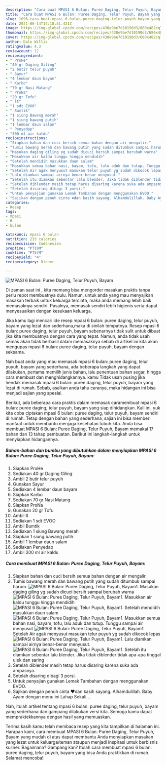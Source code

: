 ```yaml
---
description: "Cara buat MPASI 6 Bulan: Puree Daging, Telur Puyuh, Bayam yang lezat dan Mudah Dibuat"
title: "Cara buat MPASI 6 Bulan: Puree Daging, Telur Puyuh, Bayam yang lezat dan Mudah Dibuat"
slug: 1096-cara-buat-mpasi-6-bulan-puree-daging-telur-puyuh-bayam-yang-lezat-dan-mudah-dibuat
date: 2021-06-14T14:10:51.421Z
image: https://img-global.cpcdn.com/recipes/430e9be7d10190d3/680x482cq70/mpasi-6-bulan-puree-daging-telur-puyuh-bayam-foto-resep-utama.jpg
thumbnail: https://img-global.cpcdn.com/recipes/430e9be7d10190d3/680x482cq70/mpasi-6-bulan-puree-daging-telur-puyuh-bayam-foto-resep-utama.jpg
cover: https://img-global.cpcdn.com/recipes/430e9be7d10190d3/680x482cq70/mpasi-6-bulan-puree-daging-telur-puyuh-bayam-foto-resep-utama.jpg
author: Dale Willis
ratingvalue: 4.3
reviewcount: 12
recipeingredient:
- " ProHe"
- "40 gr Daging Giling"
- "2 butir telur puyuh"
- " Sayur"
- "4 lembar daun bayam"
- " Karbo"
- "70 gr Nasi Matang"
- " ProNa"
- "20 gr Tofu"
- " lt"
- "1 sdt EVOO"
- " Bumtik"
- "1 siung Bawang merah"
- "1 siung bawang putih"
- "1 lembar daun salam"
- " Penyedap"
- "300 ml air kaldu"
recipeinstructions:
- "Siapkan bahan dan cuci bersih semua bahan dengan air mengalir."
- "Tumis bawang merah dan bawang putih yang sudah ditumbuk sampai harum."
- "Masukan daging giling yg sudah dicuci bersih sampai berubah warna"
- "Masukkan air kaldu tunggu hingga mendidih"
- "Setelah mendidih masukkan daun salam"
- "Masukkan semua bahan nasi, bayam, tofu, lalu aduk dan tutup. Tunggu sampai air menyusut"
- "Setelah Air agak menyusut masukan telur puyuh yg sudah dikocok lepas"
- "Lalu diamkan sampai airnya benar-benar menyusut."
- "Setelah itu diamkan sebentar lalu blender. Jika tidak diblender tidak apa-apa tinggal ulek dan saring"
- "Setelah diblender masih tetap harus disaring karena suka ada ampasnya."
- "Setelah disaring dibagi 3 porsi."
- "Untuk penyajian gunakan Lemak Tambahan dengan menggunakan EVOO."
- "Sajikan dengan penuh cinta ❤️dan kasih sayang. Alhamdulillah. Baby Ayam dengan menu ini Lahap Sekali..."
categories:
- Resep
tags:
- mpasi
- 6
- bulan

katakunci: mpasi 6 bulan 
nutrition: 233 calories
recipecuisine: Indonesian
preptime: "PT19M"
cooktime: "PT57M"
recipeyield: "4"
recipecategory: Dinner

---
```



![MPASI 6 Bulan: Puree Daging, Telur Puyuh, Bayam](https://img-global.cpcdn.com/recipes/430e9be7d10190d3/680x482cq70/mpasi-6-bulan-puree-daging-telur-puyuh-bayam-foto-resep-utama.jpg)

Di zaman  saat ini , kita memang bisa mengorder masakan praktis tanpa perlu repot membuatnya dulu. Namun, untuk anda yang mau menyajikan masakan terbaik untuk keluarga tercinta, maka anda memang lebih baik memasaknya sendiri. Pasalnya, memasak sendiri lebih higienis serta dapat menyesuaikan dengan kesukaan keluarga.

Jika kamu lagi mencari ide resep mpasi 6 bulan: puree daging, telur puyuh, bayam yang lezat dan sederhana,maka di sinilah tempatnya. Resep mpasi 6 bulan: puree daging, telur puyuh, bayam  sebenarnya tidak sulit untuk dibuat jika kita membuatnya dengan cara yang tepat. Namun, anda tidak usah cemas akan tidak berhasil dalam memasaknya 
sebab di artikel ini kita akan mengupas mpasi 6 bulan: puree daging, telur puyuh, bayam dengan seksama.  



Nah buat anda yang mau memasak mpasi 6 bulan: puree daging, telur puyuh, bayam yang sederhana, ada beberapa langkah yang dapat dilakukan, pertama memilih jenis bahan, lalu penentuan bahan segar, hingga cara membuat dan menghidangkannya. kamu Tidak usah pusing jika hendak memasak mpasi 6 bulan: puree daging, telur puyuh, bayam yang lezat di rumah. Sebab, asalkan anda  tahu caranya, maka hidangan ini bisa menjadi sajian yang spesial.

Berikut, ada beberapa cara praktis  dalam memasak caramembuat mpasi 6 bulan: puree daging, telur puyuh, bayam yang siap dihidangkan. Kali ini, yuk kita coba ciptakan mpasi 6 bulan: puree daging, telur puyuh, bayam sendiri di rumah. Tetap dengan bahan yang sederhana, sajian ini bisa memberi manfaat untuk membantu menjaga kesehatan tubuh kita. Anda bisa membuat MPASI 6 Bulan: Puree Daging, Telur Puyuh, Bayam memakai 17 bahan dan 13 tahap pembuatan. Berikut ini langkah-langkah untuk menyiapkan hidangannya.

<!--inarticleads1-->

##### Bahan-bahan dan bumbu yang dibutuhkan dalam menyiapkan MPASI 6 Bulan: Puree Daging, Telur Puyuh, Bayam:

1. Siapkan  ProHe
1. Sediakan 40 gr Daging Giling
1. Ambil 2 butir telur puyuh
1. Gunakan  Sayur
1. Sediakan 4 lembar daun bayam
1. Siapkan  Karbo
1. Sediakan 70 gr Nasi Matang
1. Siapkan  ProNa
1. Gunakan 20 gr Tofu
1. Ambil  lt
1. Sediakan 1 sdt EVOO
1. Ambil  Bumtik
1. Sediakan 1 siung Bawang merah
1. Siapkan 1 siung bawang putih
1. Ambil 1 lembar daun salam
1. Sediakan  Penyedap
1. Ambil 300 ml air kaldu




<!--inarticleads2-->

##### Cara membuat MPASI 6 Bulan: Puree Daging, Telur Puyuh, Bayam:

1. Siapkan bahan dan cuci bersih semua bahan dengan air mengalir.
1. Tumis bawang merah dan bawang putih yang sudah ditumbuk sampai harum.
<img src="//assets-global.cpcdn.com/assets/icons/button_play-2c75c40dde080a61004c1f40b05d8f140eaff45d7e9e6481dc71c63d2e7c4909.png" alt="MPASI 6 Bulan: Puree Daging, Telur Puyuh, Bayam">1. Masukan daging giling yg sudah dicuci bersih sampai berubah warna
<img src="//assets-global.cpcdn.com/assets/icons/button_play-2c75c40dde080a61004c1f40b05d8f140eaff45d7e9e6481dc71c63d2e7c4909.png" alt="MPASI 6 Bulan: Puree Daging, Telur Puyuh, Bayam">1. Masukkan air kaldu tunggu hingga mendidih
<img src="//assets-global.cpcdn.com/assets/icons/button_play-2c75c40dde080a61004c1f40b05d8f140eaff45d7e9e6481dc71c63d2e7c4909.png" alt="MPASI 6 Bulan: Puree Daging, Telur Puyuh, Bayam">1. Setelah mendidih masukkan daun salam
<img src="//assets-global.cpcdn.com/assets/icons/button_play-2c75c40dde080a61004c1f40b05d8f140eaff45d7e9e6481dc71c63d2e7c4909.png" alt="MPASI 6 Bulan: Puree Daging, Telur Puyuh, Bayam">1. Masukkan semua bahan nasi, bayam, tofu, lalu aduk dan tutup. Tunggu sampai air menyusut
<img src="//assets-global.cpcdn.com/assets/icons/button_play-2c75c40dde080a61004c1f40b05d8f140eaff45d7e9e6481dc71c63d2e7c4909.png" alt="MPASI 6 Bulan: Puree Daging, Telur Puyuh, Bayam">1. Setelah Air agak menyusut masukan telur puyuh yg sudah dikocok lepas
<img src="//assets-global.cpcdn.com/assets/icons/button_play-2c75c40dde080a61004c1f40b05d8f140eaff45d7e9e6481dc71c63d2e7c4909.png" alt="MPASI 6 Bulan: Puree Daging, Telur Puyuh, Bayam">1. Lalu diamkan sampai airnya benar-benar menyusut.
<img src="//assets-global.cpcdn.com/assets/icons/button_play-2c75c40dde080a61004c1f40b05d8f140eaff45d7e9e6481dc71c63d2e7c4909.png" alt="MPASI 6 Bulan: Puree Daging, Telur Puyuh, Bayam">1. Setelah itu diamkan sebentar lalu blender. Jika tidak diblender tidak apa-apa tinggal ulek dan saring
1. Setelah diblender masih tetap harus disaring karena suka ada ampasnya.
1. Setelah disaring dibagi 3 porsi.
1. Untuk penyajian gunakan Lemak Tambahan dengan menggunakan EVOO.
1. Sajikan dengan penuh cinta ❤️dan kasih sayang. Alhamdulillah. Baby Ayam dengan menu ini Lahap Sekali...




Nah, itulah artikel tentang  mpasi 6 bulan: puree daging, telur puyuh, bayam  yang sederhana dan gampang dilakukan versi kita. Semoga kamu dapat mempraktekkannya dengan hasil yang memuaskan. 

Terima kasih kamu telah membaca resep yang kita tampilkan di halaman ini. Harapan kami, cara membuat  MPASI 6 Bulan: Puree Daging, Telur Puyuh, Bayam yang mudah di atas dapat membantu Anda menyiapkan masakan yang lezat untuk keluarga/teman ataupun menjadi inspirasi untuk berbisnis kuliner. Bagaimana? Gampang kan? Itulah cara membuat mpasi 6 bulan: puree daging, telur puyuh, bayam yang bisa Anda praktikkan di rumah. Selamat mencoba!

